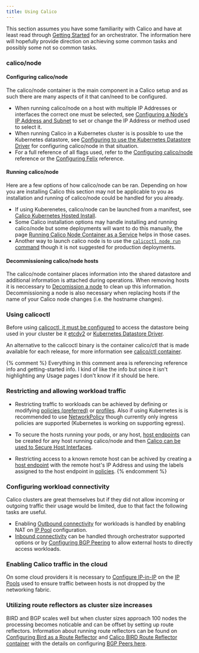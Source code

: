 ```yaml
---
title: Using Calico
---
```


This section assumes you have some familiarity with Calico and have at
least read through
[Getting Started]({{site.baseurl}}/{{page.version}}/getting-started)
for an orchestrator.  The information here will hopefully provide direction
on achieving some common tasks and possibly some not so common tasks.

### calico/node

#### Configuring calico/node

The calico/node container is the main component in a Calico setup and as such
there are many aspects of it that can/need to be configured.

- When running calico/node on a host with multiple IP Addresses or interfaces
  the correct one must be selected, see 
  [Configuring a Node's IP Address and Subnet]({{site.baseurl}}/{{page.version}}/usage/configuration/node)
  to set or change the IP Address or method used to select it.
- When running Calico in a Kubernetes cluster is is possible to use
  the Kubernetes datastore, see
  [Configuring to use the Kubernetes Datastore Driver]({{site.baseurl}}/{{page.version}}/getting-started/kubernetes/installation/hosted/kubernetes-datastore/#configuration-details)
  for configuring calico/node in that situation.
- For a full reference of all flags used, refer to the
  [Configuring calico/node]({{site.baseurl}}/{{page.version}}/reference/node/configuration)
  reference or the 
  [Configuring Felix]({{site.baseurl}}/{{page.version}}/reference/felix/configuration)
  reference.

#### Running calico/node

Here are a few options of how calico/node can be ran.  Depending on how you
are installing Calico this section may not be applicable to you as installation
and running of calico/node could be handled for you already.

- If using Kuberenetes, calico/node can be launched from a manifest, see
  [Calico Kubernetes Hosted Install]({{site.baseurl}}/{{page.version}}/getting-started/kubernetes/installation/hosted).
- Some Calico installation options may handle installing and running
  calico/node but some deployments will want to do this manually, the page
  [Running Calico Node Container as a Service]({{site.baseurl}}/{{page.version}}/usage/configuration/as-service)
  helps in those cases.
- Another way to launch calico node is to use the
  [`calicoctl node run` command]({{site.baseurl}}/{{page.version}}/reference/calicoctl/commands/node/run)
  though it is not suggested for production deployments.

#### Decommissioning calico/node hosts

The calico/node container places information into the shared datastore
and additional information is attached during operations.  When removing hosts
it is neccessary to 
[Decomission a node]({{site.baseurl}}/{{page.version}}/usage/dcommissioning-a-node)
to clean up this information.
Decommissioning a node is also necessary when replacing hosts if the name
of your Calico node changes (i.e. the hostname changes).

### Using calicoctl

Before using
[calicoctl, it must be configured]({{site.baseurl}}/{{page.version}}/usage/calicoctl/install-and-configuration)
to access the datastore being used in your cluster be it
[etcdv2]({{site.baseurl}}/{{page.version}}/reference/calicoctl/setup/etcdv2) or
[Kubernetes Datastore Driver]({{site.baseurl}}/{{page.version}}/reference/calicoctl/setup/kubernetes).

An alternative to the calicoctl binary is the container calico/ctl that is
made available for each release, for more information see
[calico/ctl container]({{site.baseurl}}/{{page.version}}/usage/calicoctl/install-and-configuration).

{% comment %}
Everything in this comment area is referencing reference info and getting-started info.
I kind of like the info but since it isn't highlighting any Usage pages I don't know 
if it should be here.
### Restricting and allowing workload traffic

- Restricting traffic to workloads can be achieved by defining or modifying
  [policies (preferred)]({{site.baseurl}}/{{page.version}}/reference/calicoctl/resources/policy)
  or [profiles]({{site.baseurl}}/{{page.version}}/reference/calicoctl/resources/profile).
  Also if using Kubernetes is is recommended to use 
  [NetworkPolicy]({{site.baseurl}}/{{page.version}}/getting-started/kubernetes/tutorials/simple-policy#allow-access-using-a-networkpolicy)
  though currently only ingress policies are supported
  (Kubernetes is working on supporting egress).

- To secure the hosts running your pods, or any host, 
  [host endpoints]({{site.baseurl}}/{{page.version}}/getting-started/bare-metal/bare-metal#creating-host-endpoint-objects)
  can be created for any host running calico/node and then
  [Calico can be used to Secure Host Interfaces]({{site.baseurl}}/{{page.version}}/getting-started/bare-metal/bare-metal).

- Restricting access to a known remote host can be achived by creating a
  [host endpoint]({{site.baseurl}}/{{page.version}}/getting-started/bare-metal/bare-metal#creating-host-endpoint-objects)
  with the remote host's IP Address and using the labels assigned to the
  host endpoint in
  [policies]({{site.baseurl}}/{{page.version}}/reference/calicoctl/resources/policy).
{% endcomment %}

### Configuring workload connectivity

Calico clusters are great themselves but if they did not allow incoming or
outgoing traffic their usage would be limited, due to that fact the following
tasks are useful.

- Enabling [Outbound connectivity]({{site.baseurl}}/{{page.version}}/usage/external-connectivity#outbound-connectivity)
  for workloads is handled by enabling NAT on
  [IP Pool]({{site.baseurl}}/{{page.version}}/reference/calicoctl/resources/ippool)
  configuration.
- [Inbound connectivity]({{site.baseurl}}/{{page.version}}/usage/external-connectivity#inbound-connectivity)
  can be handled through orchestrator supported options or by 
  [Configuring BGP Peering]({{site.baseurl}}/{{page.version}}/usage/configuration/bgp)
  to allow external hosts to directly access workloads.

### Enabling Calico traffic in the cloud

On some cloud providers it is necessary to
[Configure IP-in-IP]({{site.baseurl}}/{{page.version}}/usage/configuration/ip-in-ip)
on the
[IP Pools]({{site.baseurl}}/{{page.version}}/reference/calicoctl/resources/ippool)
used to ensure traffic between hosts is not dropped by the networking fabric.

### Utilizing route reflectors as cluster size increases

BIRD and BGP scales well but when cluster sizes approach 100 nodes the
processing becomes noticable and can be offset by setting up route reflectors.
Information about running route reflectors can be found on
[Configuring Bird as a Route Reflector]({{site.baseurl}}/{{page.version}}/usage/routereflector/bird-rr-config)
and 
[Calico BIRD Route Reflector container]({{site.baseurl}}/{{page.version}}/usage/routereflector/calico-routereflector)
with the details on configuring 
[BGP Peers here]({{site.baseurl}}/{{page.version}}/reference/calicoctl/resources/bgppeer).

